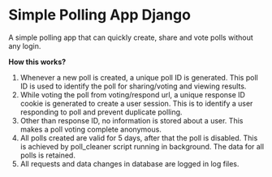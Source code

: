# Simple Polling App Django

A simple polling app that can quickly create, share and vote polls without any login.

**How this works?**
1. Whenever a new poll is created, a unique poll ID is generated. This poll ID is used to identify the poll for sharing/voting and viewing results.
2. While voting the poll from voting/respond url, a unique response ID cookie is generated to create a user session. This is to identify a user responding to poll and prevent duplicate polling.
3. Other than response ID, no information is stored about a user. This makes a poll voting complete anonymous.
4. All polls created are valid for 5 days, after that the poll is disabled. This is achieved by poll_cleaner script running in background. The data for all polls is retained.
5. All requests and data changes in database are logged in log files.

